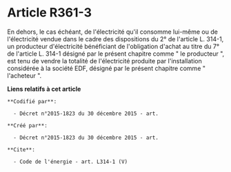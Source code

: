 # Article R361-3

En dehors, le cas échéant, de l'électricité qu'il consomme lui-même ou de l'électricité vendue dans le cadre des dispositions
du 2° de l'article L. 314-1, un producteur d'électricité bénéficiant de l'obligation d'achat au titre du 7° de l'article L.
314-1 désigné par le présent chapitre comme " le producteur ", est tenu de vendre la totalité de l'électricité produite par
l'installation considérée à la société EDF, désigné par le présent chapitre comme " l'acheteur ".

**Liens relatifs à cet article**

	**Codifié par**:

	  - Décret n°2015-1823 du 30 décembre 2015 - art.

	**Créé par**:

	  - Décret n°2015-1823 du 30 décembre 2015 - art.

	**Cite**:

	  - Code de l'énergie - art. L314-1 (V)
